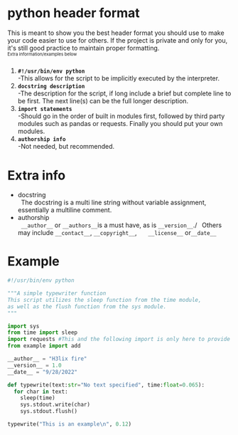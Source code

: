 # python header format
This is meant to show you the best header format you should use to make your code easier to use for others. If the project is private and only for you, it's still good practice to maintain proper formatting.\
<sub><sub>Extra information/examples below</sub></sub>
#####
 1. **`#!/usr/bin/env python`**\
-This allows for the script to be implicitly executed by the interpreter.
 2. **`docstring description`**\
 -The description for the script, if long include a brief but complete line to be first. The next line(s) can be the full longer description.
 3. **`import statements`**\
 -Should go in the order of built in modules first, followed by third party modules such as pandas or requests. Finally you should put your own modules.
 4. **`authorship info`**\
 -Not needed, but recommended.
&nbsp;
 # Extra info
  - docstring\
&ensp;The docstring is a multi line string without variable assignment, essentially a multiline comment.
  - authorship\
&ensp;`__author__` or `__authors__`is a must have, as is `__version__`./
&ensp;Others may include `__contact__`, `__copyright__`, `  
__license__` or`__date__`
&nbsp;
# Example
```python
#!/usr/bin/env python

"""A simple typewriter function
This script utilizes the sleep function from the time module,
as well as the flush function from the sys module.
"""

import sys
from time import sleep
import requests #This and the following import is only here to provide an example of import order.
from example import add

__author__ = "H3lix fire"
__version__ = 1.0
__date__ = "9/28/2022"

def typewrite(text:str="No text specified", time:float=0.065):
  for char in text:
    sleep(time)
    sys.stdout.write(char)
    sys.stdout.flush()

typewrite("This is an example\n", 0.12)
```
